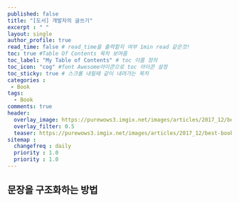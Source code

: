 ```yaml
---
published: false
title: "[도서] 개발자의 글쓰기"
excerpt : " "
layout: single
author_profile: true
read_time: false # read_time을 출력할지 여부 1min read 같은것!
toc: true #Table Of Contents 목차 보여줌
toc_label: "My Table of Contents" # toc 이름 정의
toc_icon: "cog" #font Awesome아이콘으로 toc 아이콘 설정
toc_sticky: true # 스크롤 내릴때 같이 내려가는 목차
categories :
 - Book
tags: 
  - Book
comments: true
header:
  overlay_image: https://purewows3.imgix.net/images/articles/2017_12/best-books-2017-header.jpg?auto=format,compress&cs=strip
  overlay_filter: 0.5
  teaser: https://purewows3.imgix.net/images/articles/2017_12/best-books-2017-header.jpg?auto=format,compress&cs=strip
sitemap :
  changefreq : daily
  priority : 1.0
  priority : 1.0
---
```


## 문장을 구조화하는 방법

